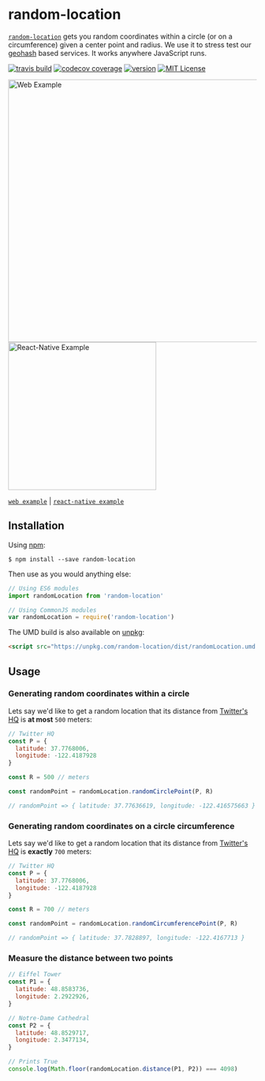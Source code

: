 # random-location

[`random-location`](https://www.npmjs.com/package/random-location) gets you
random coordinates within a circle (or on a circumference) given a center point and radius.
We use it to stress test our [geohash](https://en.wikipedia.org/wiki/Geohash) based services.
It works anywhere JavaScript runs.

[![travis build](https://img.shields.io/travis/rmrs/random-location.svg?style=flat-square)](https://travis-ci.org/rmrs/random-location)
[![codecov coverage](https://img.shields.io/codecov/c/github/rmrs/random-location.svg?style=flat-square)](https://codecov.io/github/rmrs/random-location)
[![version](https://img.shields.io/npm/v/random-location.svg?style=flat-square)](http://npm.im/random-location)
[![MIT License](https://img.shields.io/npm/l/random-location.svg?style=flat-square)](http://opensource.org/licenses/MIT)

<img alt="Web Example" width=533px src="https://github.com/rmrs/random-location/raw/master/examples/web/example.png"> <img alt="React-Native Example" width=300px src="https://github.com/rmrs/random-location/raw/master/examples/react-native/example.png">

[`web example`](https://github.com/rmrs/random-location/tree/master/examples/web) | 
[`react-native example`](https://github.com/rmrs/random-location/tree/master/examples/react-native)

## Installation

Using [npm](https://www.npmjs.com/):
~~~
$ npm install --save random-location
~~~

Then use as you would anything else:

```js
// Using ES6 modules
import randomLocation from 'random-location'

// Using CommonJS modules
var randomLocation = require('random-location')
```

The UMD build is also available on [unpkg](https://unpkg.com):

```html
<script src="https://unpkg.com/random-location/dist/randomLocation.umd.min.js"></script>
```

## Usage

### Generating random coordinates within a circle
Lets say we'd like to get a random location that its distance from
[Twitter's HQ](https://www.google.co.il/maps/place/Twitter+HQ/@37.7768006,-122.4187928,17z/data=!3m1!4b1!4m5!3m4!1s0x8085809c6c8f4459:0xb10ed6d9b5050fa5!8m2!3d37.7767964!4d-122.4166041?hl=en)
is **at most** `500` meters:

```js
// Twitter HQ
const P = {
  latitude: 37.7768006,
  longitude: -122.4187928
}

const R = 500 // meters

const randomPoint = randomLocation.randomCirclePoint(P, R)

// randomPoint => { latitude: 37.77636619, longitude: -122.416575663 }
```

### Generating random coordinates on a circle circumference
Lets say we'd like to get a random location that its distance from
[Twitter's HQ](https://www.google.co.il/maps/place/Twitter+HQ/@37.7768006,-122.4187928,17z/data=!3m1!4b1!4m5!3m4!1s0x8085809c6c8f4459:0xb10ed6d9b5050fa5!8m2!3d37.7767964!4d-122.4166041?hl=en)
is **exactly** `700` meters:

```js
// Twitter HQ
const P = {
  latitude: 37.7768006,
  longitude: -122.4187928
}

const R = 700 // meters

const randomPoint = randomLocation.randomCircumferencePoint(P, R)

// randomPoint => { latitude: 37.7828897, longitude: -122.4167713 }
```

### Measure the distance between two points
```js
// Eiffel Tower
const P1 = {
  latitude: 48.8583736,
  longitude: 2.2922926,
}

// Notre-Dame Cathedral
const P2 = {
  latitude: 48.8529717,
  longitude: 2.3477134,
}

// Prints True
console.log(Math.floor(randomLocation.distance(P1, P2)) === 4098)
 
```

